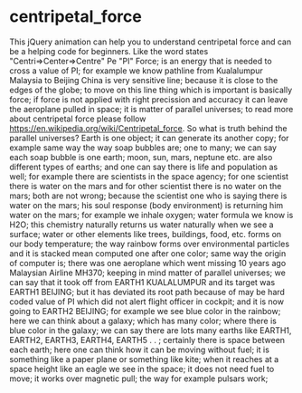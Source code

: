 # centripetal_force
This jQuery animation can help you to understand centripetal force and can be a helping code for beginners.
Like the word states "Centri=>Center=>Centre" Pe "PI" Force; is an energy that is needed to cross a value of PI; for example we know pathline from Kualalumpur Malaysia to Beijing China is very sensitive line; because it is close to the edges of the globe; to move on this line thing which is important is basically force; if force is not applied with right precission and accuracy it can leave the aeroplane pulled in space; it is matter of parallel universes; to read more about centripetal force please follow https://en.wikipedia.org/wiki/Centripetal_force. So what is truth behind the parallel universes? Earth is one object; it can generate its another copy; for example same way the way soap bubbles are; one to many; we can say each soap bubble is one earth; moon, sun, mars, neptune etc. are also different types of earths; and one can say there is life and population as well; for example there are scientists in the space agency; for one scientist there is water on the mars and for other scientist there is no water on the mars; both are not wrong; because the scientist one who is saying there is water on the mars; his soul response (body environment) is returning him water on the mars; for example we inhale oxygen; water formula we know is H2O; this chemistry naturally returns us water naturally when we see a surface; water or other elements like trees, buildings, food, etc. forms on our body temperature; the way rainbow forms over environmental particles and it is stacked mean computed one after one color; same way the origin of computer is; there was one aeroplane which went missing 10 years ago Malaysian Airline MH370; keeping in mind matter of parallel universes; we can say that it took off from EARTH1 KUALALUMPUR and its target was EARTH1 BEIJING; but it has deviated its root path because of may be hard coded value of PI which did not alert flight officer in cockpit; and it is now going to EARTH2 BEIJING; for example we see blue color in the rainbow; here we can think about a galaxy; which has many color; where there is blue color in the galaxy; we can say there are lots many earths like EARTH1, EARTH2, EARTH3, EARTH4, EARTH5 . . ; certainly there is space between each earth; here one can think how it can be moving without fuel; it is something like a paper plane or something like kite; when it reaches at a space height like an eagle we see in the space; it does not need fuel to move; it works over magnetic pull; the way for example pulsars work;
